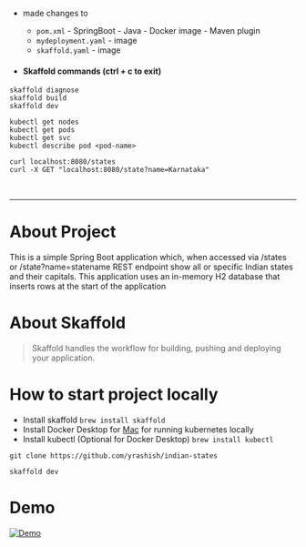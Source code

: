 
* made changes to 
  * `pom.xml` - SpringBoot  - Java - Docker image - Maven plugin
  * `mydeployment.yaml` - image
  * `skaffold.yaml` - image

* #### Skaffold commands (ctrl + c to exit)

```
skaffold diagnose
skaffold build
skaffold dev

kubectl get nodes
kubectl get pods
kubectl get svc
kubectl describe pod <pod-name>

curl localhost:8080/states
curl -X GET "localhost:8080/state?name=Karnataka"
```


<br>

---

# About Project
This is a simple Spring Boot application which, when accessed via /states or /state?name=statename REST endpoint show all or specific Indian states and their capitals. This application uses an in-memory H2 database that inserts rows at the start of the application

# About Skaffold
> Skaffold handles the workflow for building, pushing and deploying your application.

# How to start project locally
 * Install skaffold
    `brew install skaffold`
 * Install Docker Desktop for [Mac](https://www.docker.com/products/docker-desktop) for running kubernetes locally
 * Install kubectl (Optional for Docker Desktop)
 `brew install kubectl`

`git clone https://github.com/yrashish/indian-states`

`skaffold dev`

# Demo
[![Demo](https://img.youtube.com/vi/KR8DqxaOGBw/2.jpg)](https://www.youtube.com/watch?v=KR8DqxaOGBw)



